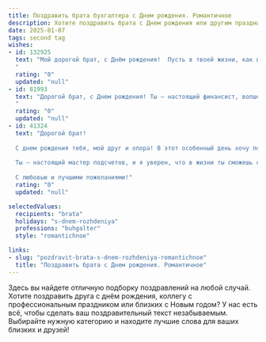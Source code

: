 ```yaml
---
title: Поздравить брата бухгалтера c Днем рождения. Романтичное
description: Хотите поздравить брата c Днем рождения или другим праздником? Наш ИИ создаст незабываемое поздравление, а вы обязательно выделитесь среди других.  
date: 2025-01-07
tags: second tag
wishes:
- id: 132925
  text: "Мой дорогой брат, с Днём рождения!  Пусть в твоей жизни, как в идеально сбалансированном отчёте, всегда будет порядок, гармония и счастье.  Пусть каждый день приносит радость, а любовь окружающих будет твоим самым ценным активом.  Я люблю тебя, и желаю тебе море нежности, океан счастья и безграничного благополучия!  Пусть твоя жизнь будет яркой и полной, как красочная бухгалтерская книга,  заполненная лишь позитивными историями и успехами.
  "
  rating: "0"
  updated: "null"
- id: 81993
  text: "Дорогой брат, с Днем рождения! Ты – настоящий финансист, волшебник, который умеет из цифр создавать чудеса. Желаю тебе, чтобы твоя жизнь была такой же гармоничной и стабильной, как твой баланс, чтобы в ней всегда царили любовь, уют и достаток. Пусть все твои мечты и планы сбываются, а мы с тобой всегда будем плечом к плечу, как две части одной бухгалтерской проводки.
  "
  rating: "0"
  updated: "null"
- id: 41324
  text: "Дорогой брат!
  
  С днем рождения тебя, мой друг и опора! В этот особенный день хочу пожелать тебе не только успехов в бухгалтерии, но и любви, которая будет согревать твою душу, как яркое солнце. Пусть каждый отчет станет для тебя поводом для радости, а жизнь принесет столько приятных сюрпризов, сколько чисел в твоих расчетах.
  
  Ты — настоящий мастер подсчетов, и я уверен, что в жизни ты сможешь сложить все кирпичики счастья в счастливый дом. Пусть каждый новый день дарит тебе вдохновение, а романтичные моменты наполняют сердце теплом.
  
  С любовью и лучшими пожеланиями!"
  rating: "0"
  updated: "null"

selectedValues:
  recipients: "brata"
  holidays: "s-dnem-rozhdeniya"
  professions: "buhgalter"
  style: "romantichnoe"

links:
- slug: "pozdravit-brata-s-dnem-rozhdeniya-romantichnoe"
  title: "Поздравить брата c Днем рождения. Романтичное"
---
```


Здесь вы найдете отличную подборку поздравлений на любой случай.
Хотите поздравить друга с днём рождения, коллегу с профессиональным праздником или близких с Новым годом? У нас есть всё, чтобы сделать ваш поздравительный текст незабываемым. Выбирайте нужную категорию и находите лучшие слова для ваших близких и друзей!
